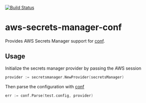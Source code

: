 [![Build Status](https://travis-ci.org/steinfletcher/aws-secrets-manager-conf.svg?branch=master)](https://travis-ci.org/steinfletcher/aws-secrets-manager-conf)

# aws-secrets-manager-conf

Provides AWS Secrets Manager support for [conf](https://github.com/steinfletcher/conf).

## Usage

Initialize the secrets manager provider by passing the AWS session

```go
provider := secretsmanager.NewProvider(secretsManager)
```

Then parse the configuration with [conf](https://github.com/steinfletcher/conf)

```go
err := conf.Parse(test.config, provider)
```
